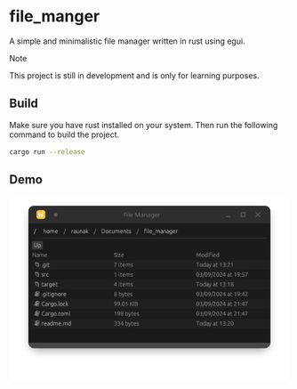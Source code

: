 # file_manger

A simple and minimalistic file manager written in rust using egui.

> [!Note]
> This project is still in development and is only for learning purposes.

## Build

Make sure you have rust installed on your system. Then run the following command to build the project.

```bash
cargo run --release
```

## Demo

![Demo](/images/demo/demo1.png)
